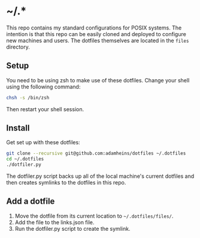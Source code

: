 # ~/.\*
This repo contains my standard configurations for POSIX systems. The intention
is that this repo can be easily cloned and deployed to configure new machines
and users. The dotfiles themselves are located in the `files` directory.

## Setup
You need to be using zsh to make use of these dotfiles. Change your shell using
the following command:
```bash
chsh -s /bin/zsh
```
Then restart your shell session.

## Install
Get set up with these dotfiles:
```bash
git clone --recursive git@github.com:adamheins/dotfiles ~/.dotfiles
cd ~/.dotfiles
./dotfiler.py
```
The dotfiler.py script backs up all of the local machine's current dotfiles and
then creates symlinks to the dotfiles in this repo.

## Add a dotfile
1. Move the dotfile from its current location to `~/.dotfiles/files/`.
2. Add the file to the links.json file.
3. Run the dotfiler.py script to create the symlink.
